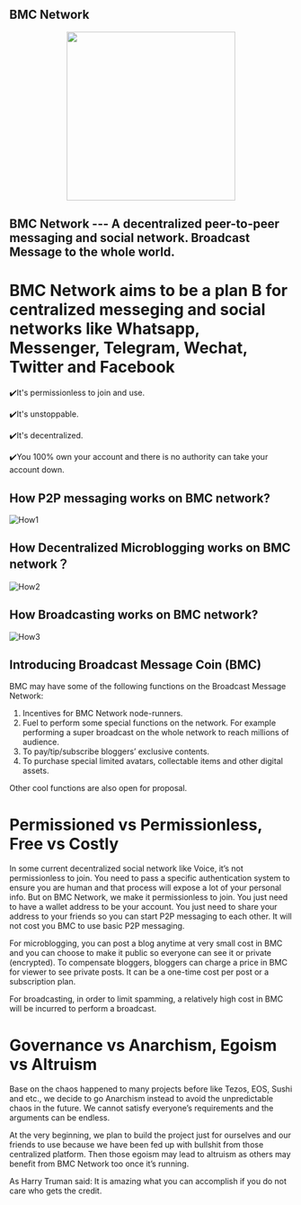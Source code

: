 ## BMC Network

<p align="center">
  <img width="300" src="https://user-images.githubusercontent.com/79610310/111893972-01b27500-89c4-11eb-8d99-ebdf4c8c6382.png")
</p>

## BMC Network --- A decentralized peer-to-peer messaging and social network. Broadcast Message to the whole world.

# BMC Network aims to be a plan B for centralized messeging and social networks like Whatsapp, Messenger, Telegram, Wechat, Twitter and Facebook

✔️It's permissionless to join and use.

✔️It's unstoppable.

✔️It's decentralized.

✔️You 100% own your account and there is no authority can take your account down.

## How P2P messaging works on BMC network?
![How1](https://user-images.githubusercontent.com/79610310/111555054-cbb38d80-8744-11eb-8cba-5ea3e43b4974.png)

## How Decentralized Microblogging works on BMC network？
![How2](https://user-images.githubusercontent.com/79610310/111555101-e8e85c00-8744-11eb-829f-4aea58a08076.png)

## How Broadcasting works on BMC network?
![How3](https://user-images.githubusercontent.com/79610310/111555113-ee45a680-8744-11eb-928f-5f083e7bd9af.png)

## Introducing Broadcast Message Coin (BMC)

BMC may have some of the following functions on the Broadcast Message Network:
1. Incentives for BMC Network node-runners.
2. Fuel to perform some special functions on the network. For example performing a super broadcast on the whole network to reach millions of audience.
3. To pay/tip/subscribe bloggers’ exclusive contents.
4. To purchase special limited avatars, collectable items and other digital assets.

Other cool functions are also open for proposal.

# Permissioned vs Permissionless, Free vs Costly

In some current decentralized social network like Voice, it’s not permissionless to join. You need to pass a specific authentication system to ensure you are human and that process will expose a lot of your personal info. But on BMC Network, we make it permissionless to join. You just need to have a wallet address to be your account. You just need to share your address to your friends so you can start P2P messaging to each other. It will not cost you BMC to use basic P2P messaging.

For microblogging, you can post a blog anytime at very small cost in BMC and you can choose to make it public so everyone can see it or private (encrypted). To compensate bloggers, bloggers can charge a price in BMC for viewer to see private posts. It can be a one-time cost per post or a subscription plan.

For broadcasting, in order to limit spamming, a relatively high cost in BMC will be incurred to perform a broadcast.

# Governance vs Anarchism, Egoism vs Altruism

Base on the chaos happened to many projects before like Tezos, EOS, Sushi and etc., we decide to go Anarchism instead to avoid the unpredictable chaos in the future. We cannot satisfy everyone’s requirements and the arguments can be endless.

At the very beginning, we plan to build the project just for ourselves and our friends to use because we have been fed up with bullshit from those centralized platform. Then those egoism may lead to altruism as others may benefit from BMC Network too once it’s running.

As Harry Truman said:
It is amazing what you can accomplish if you do not care who gets the credit.

